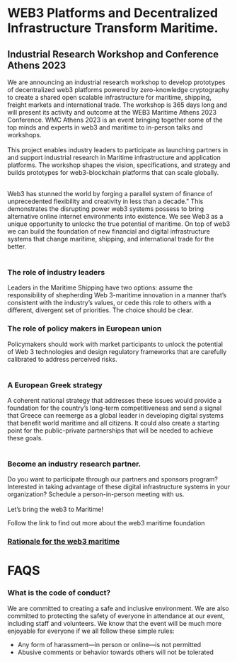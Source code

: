 
# WEB3 Platforms and Decentralized Infrastructure Transform Maritime.
## Industrial Research Workshop and Conference Athens 2023
We are announcing an industrial research workshop to develop prototypes of decentralized web3 platforms powered by zero-knowledge cryptography to create a shared open scalable infrastructure for maritime, shipping, freight markets and international trade. The workshop is 365 days long and will present its activity and outcome at the  WEB3 Maritime Athens 2023 Conference. WMC Athens 2023 is an event bringing together some of the top minds and experts in web3 and maritime to in-person talks and workshops.<br><br> 
This project enables industry leaders to participate as launching partners in and support industrial research in  Maritime infrastructure and application platforms. The workshop shapes the vision, specifications, and strategy and builds prototypes for web3-blockchain platforms that can scale globally.<br><br> 

Web3 has stunned the world by forging a parallel system of finance of unprecedented flexibility and creativity in less than a decade." This demonstrates the disrupting power web3 systems possess to bring alternative online internet environments into existence.
We see Web3 as a unique opportunity to unlockc the true potential of maritime. On top of web3 we can build the foundation of new financial and digital infrastructure systems that change maritime, shipping, and international trade for the better. <br><br>
### The role of industry leaders
Leaders in the Maritime Shipping have two options: assume the responsibility of shepherding Web 3-maritime innovation in a manner that’s consistent with the industry’s values, or cede this role to others with a different, divergent set of priorities. The choice should be clear.
### The role of policy makers in European union
Policymakers should work with market participants to unlock the potential of Web 3 technologies and design regulatory frameworks that are carefully calibrated to address perceived risks.<br><br>
### A European Greek strategy
A coherent national strategy that addresses these issues would provide a foundation for the country’s long-term competitiveness and send a signal that Greece can reemerge as a global leader in developing digital systems that benefit world maritime and all citizens. It could also create a starting point for the public-private partnerships that will be needed to achieve these goals.<br><br>
### Become an industry research partner.
Do you want to participate through our partners and sponsors program? Interested in taking advantage of these digital infrastructure systems in your organization? Schedule a person-in-person meeting with us.<br><br>
Let’s bring the web3 to Maritime!


Follow the link to find out more about the web3 maritime foundation
### [Rationale for the web3 maritime](https://github.com/phaethonpsichis/web3-maritime)



# FAQS
### What is the code of conduct?
We are committed to creating a safe and inclusive environment. We are also committed to protecting the safety of everyone in attendance at our event, including staff and volunteers. We know that the event will be much more enjoyable for everyone if we all follow these simple rules:
- Any form of harassment—in person or online—is not permitted
- Abusive comments or behavior towards others will not be tolerated


